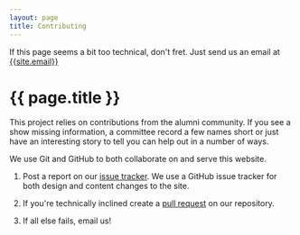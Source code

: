 ```yaml
---
layout: page
title: Contributing
---
```


<div class="box-info">
<i class="fa fa-info-circle"></i> If this page seems a bit too technical, don't fret. Just send us an email at <a href="mailto:{{site.email}}">{{site.email}}</a>
</div>

# {{ page.title }}

This project relies on contributions from the alumni community. If you see a show missing information, a committee record a few names short or just have an interesting story to tell you can help out in a number of ways.

We use Git and GitHub to both collaborate on and serve this website.

1. Post a report on our [issue tracker](https://github.com/newtheatre/history-project/issues). We use a GitHub issue tracker for both design and content changes to the site.

2. If you're technically inclined create a [pull request](https://github.com/newtheatre/history-project/compare) on our repository.

3. If all else fails, email us!
